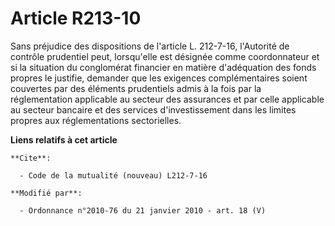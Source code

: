 # Article R213-10

Sans préjudice des dispositions de l'article L. 212-7-16, l'Autorité de contrôle prudentiel peut, lorsqu'elle est désignée
comme coordonnateur et si la situation du conglomérat financier en matière d'adéquation des fonds propres le justifie,
demander que les exigences complémentaires soient couvertes par des éléments prudentiels admis à la fois par la
réglementation applicable au secteur des assurances et par celle applicable au secteur bancaire et des services
d'investissement dans les limites propres aux réglementations sectorielles.

**Liens relatifs à cet article**

	**Cite**:

	  - Code de la mutualité (nouveau) L212-7-16

	**Modifié par**:

	  - Ordonnance n°2010-76 du 21 janvier 2010 - art. 18 (V)
